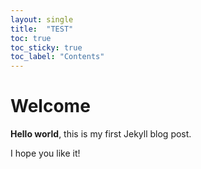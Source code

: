```yaml
---
layout: single
title:  "TEST"
toc: true
toc_sticky: true
toc_label: "Contents"
---
```


# Welcome

**Hello world**, this is my first Jekyll blog post.

I hope you like it!
